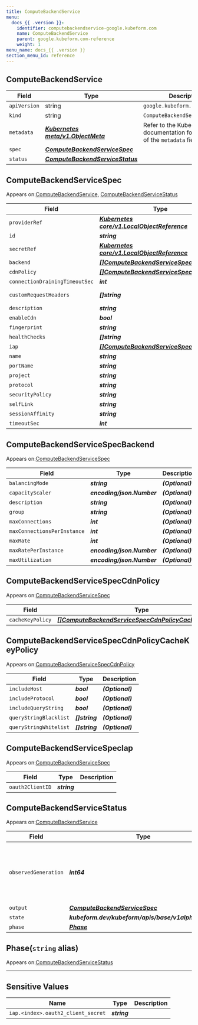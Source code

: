 ```yaml
---
title: ComputeBackendService
menu:
  docs_{{ .version }}:
    identifier: computebackendservice-google.kubeform.com
    name: ComputeBackendService
    parent: google.kubeform.com-reference
    weight: 1
menu_name: docs_{{ .version }}
section_menu_id: reference
---
```


## ComputeBackendService
| Field | Type | Description |
| ------ | ----- | ----------- |
| `apiVersion` | string | `google.kubeform.com/v1alpha1` |
|    `kind` | string | `ComputeBackendService` |
| `metadata` | ***[Kubernetes meta/v1.ObjectMeta](https://kubernetes.io/docs/reference/generated/kubernetes-api/v1.13/#objectmeta-v1-meta)***|Refer to the Kubernetes API documentation for the fields of the `metadata` field.|
| `spec` | ***[ComputeBackendServiceSpec](#computebackendservicespec)***||
| `status` | ***[ComputeBackendServiceStatus](#computebackendservicestatus)***||
## ComputeBackendServiceSpec

Appears on:[ComputeBackendService](#computebackendservice), [ComputeBackendServiceStatus](#computebackendservicestatus)

| Field | Type | Description |
| ------ | ----- | ----------- |
| `providerRef` | ***[Kubernetes core/v1.LocalObjectReference](https://kubernetes.io/docs/reference/generated/kubernetes-api/v1.13/#localobjectreference-v1-core)***||
| `id` | ***string***||
| `secretRef` | ***[Kubernetes core/v1.LocalObjectReference](https://kubernetes.io/docs/reference/generated/kubernetes-api/v1.13/#localobjectreference-v1-core)***||
| `backend` | ***[[]ComputeBackendServiceSpecBackend](#computebackendservicespecbackend)***| ***(Optional)*** |
| `cdnPolicy` | ***[[]ComputeBackendServiceSpecCdnPolicy](#computebackendservicespeccdnpolicy)***| ***(Optional)*** |
| `connectionDrainingTimeoutSec` | ***int***| ***(Optional)*** |
| `customRequestHeaders` | ***[]string***| ***(Optional)*** Deprecated|
| `description` | ***string***| ***(Optional)*** |
| `enableCdn` | ***bool***| ***(Optional)*** |
| `fingerprint` | ***string***| ***(Optional)*** |
| `healthChecks` | ***[]string***||
| `iap` | ***[[]ComputeBackendServiceSpecIap](#computebackendservicespeciap)***| ***(Optional)*** |
| `name` | ***string***||
| `portName` | ***string***| ***(Optional)*** |
| `project` | ***string***| ***(Optional)*** |
| `protocol` | ***string***| ***(Optional)*** |
| `securityPolicy` | ***string***| ***(Optional)*** |
| `selfLink` | ***string***| ***(Optional)*** |
| `sessionAffinity` | ***string***| ***(Optional)*** |
| `timeoutSec` | ***int***| ***(Optional)*** |
## ComputeBackendServiceSpecBackend

Appears on:[ComputeBackendServiceSpec](#computebackendservicespec)

| Field | Type | Description |
| ------ | ----- | ----------- |
| `balancingMode` | ***string***| ***(Optional)*** |
| `capacityScaler` | ***encoding/json.Number***| ***(Optional)*** |
| `description` | ***string***| ***(Optional)*** |
| `group` | ***string***| ***(Optional)*** |
| `maxConnections` | ***int***| ***(Optional)*** |
| `maxConnectionsPerInstance` | ***int***| ***(Optional)*** |
| `maxRate` | ***int***| ***(Optional)*** |
| `maxRatePerInstance` | ***encoding/json.Number***| ***(Optional)*** |
| `maxUtilization` | ***encoding/json.Number***| ***(Optional)*** |
## ComputeBackendServiceSpecCdnPolicy

Appears on:[ComputeBackendServiceSpec](#computebackendservicespec)

| Field | Type | Description |
| ------ | ----- | ----------- |
| `cacheKeyPolicy` | ***[[]ComputeBackendServiceSpecCdnPolicyCacheKeyPolicy](#computebackendservicespeccdnpolicycachekeypolicy)***| ***(Optional)*** |
## ComputeBackendServiceSpecCdnPolicyCacheKeyPolicy

Appears on:[ComputeBackendServiceSpecCdnPolicy](#computebackendservicespeccdnpolicy)

| Field | Type | Description |
| ------ | ----- | ----------- |
| `includeHost` | ***bool***| ***(Optional)*** |
| `includeProtocol` | ***bool***| ***(Optional)*** |
| `includeQueryString` | ***bool***| ***(Optional)*** |
| `queryStringBlacklist` | ***[]string***| ***(Optional)*** |
| `queryStringWhitelist` | ***[]string***| ***(Optional)*** |
## ComputeBackendServiceSpecIap

Appears on:[ComputeBackendServiceSpec](#computebackendservicespec)

| Field | Type | Description |
| ------ | ----- | ----------- |
| `oauth2ClientID` | ***string***||
## ComputeBackendServiceStatus

Appears on:[ComputeBackendService](#computebackendservice)

| Field | Type | Description |
| ------ | ----- | ----------- |
| `observedGeneration` | ***int64***| ***(Optional)*** Resource generation, which is updated on mutation by the API Server.|
| `output` | ***[ComputeBackendServiceSpec](#computebackendservicespec)***| ***(Optional)*** |
| `state` | ***kubeform.dev/kubeform/apis/base/v1alpha1.State***| ***(Optional)*** |
| `phase` | ***[Phase](#phase)***| ***(Optional)*** |
## Phase(`string` alias)

Appears on:[ComputeBackendServiceStatus](#computebackendservicestatus)

---
## Sensitive Values
| Name | Type | Description |
|------|------|-------------|
| `iap.<index>.oauth2_client_secret` | ***string*** ||
